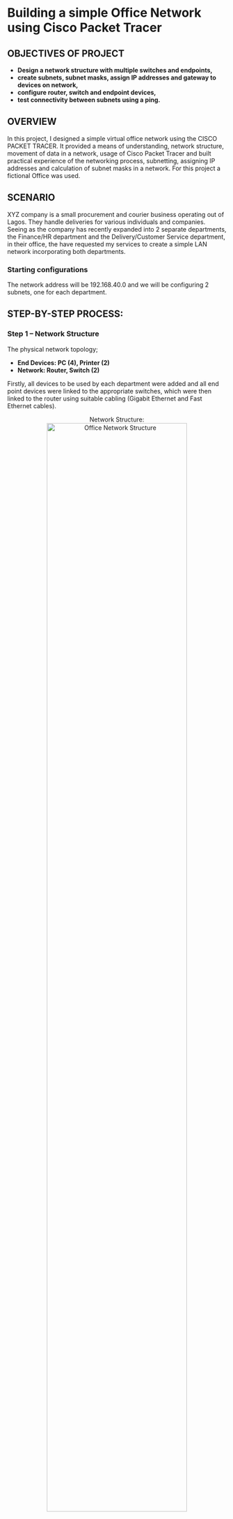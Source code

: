 <h1>Building a simple Office Network using Cisco Packet Tracer</h1>

<h2>OBJECTIVES OF PROJECT</h2>

- <b>Design a network structure with multiple switches and endpoints,</b> 
- <b>create subnets, subnet masks, assign IP addresses and gateway to devices on network,</b>
- <b>configure router, switch and endpoint devices,</b> 
- <b>test connectivity between subnets using a ping.</b>


<h2>OVERVIEW</h2>

In this project, I designed a simple virtual office network using the CISCO PACKET TRACER. It provided a means of understanding, network structure, movement of data in a network, usage of Cisco Packet Tracer and built practical experience of the networking process, subnetting, assigning IP addresses and calculation of subnet masks in a network. For this project a fictional Office was used.

<h2>SCENARIO</h2>

XYZ company is a small procurement and courier business operating out of Lagos. They handle deliveries for various individuals and companies. Seeing as the company has recently expanded into 2 separate departments, the Finance/HR department and the Delivery/Customer Service department, in their office, the have requested my services to create a simple LAN network incorporating both departments.

<h3>Starting configurations</h3>

The network address will be 192.168.40.0 and we will be configuring 2 subnets, one for each department.


<h2>STEP-BY-STEP PROCESS:</h2>

<h3>Step 1 – Network Structure</h3>

The physical network topology;

- <b>End Devices: PC (4), Printer (2)</b> 
- <b>Network: Router, Switch (2)</b>

Firstly, all devices to be used by each department were added and all end point devices were linked to the appropriate switches, which were then linked to the router using suitable cabling (Gigabit Ethernet and Fast Ethernet cables).
  
<p align="center">
Network Structure: <br/>
<img src="https://i.imgur.com/BBnIn1r.png" height="80%" width="80%" alt="Office Network Structure"/>

<h3>Step 2 – Subnetting</h3>

<p align="center">
Subnet Mask Calculation: <br/>
<img src="https://i.imgur.com/LWlwk8g.png" height="80%" width="80%" alt="Subnet and IP"/>

<h3>Step 2 – Device setup and configuration</h3>

Router setup and configuration;
<p align="center">
To turn on router interfaces: <br/>
<img src="https://i.imgur.com/dqAOFJG.png" height="80%" width="80%" alt="Subnet and IP"/>
<br />
<br />
Assigning IP addresses to the interfaces: <br/>
<img src="https://i.imgur.com/kxECL6I.png" height="80%" width="80%" alt="IP adresses"/>

<h4>PC configuration</h4>

For the devices in subnet 1, I assigned the following IPs

- <b>PC0 – 192.168.40.2</b> 
- <b>PC1 – 192.168.40.3</b>
- <b>Printer0 – 192.168.40.4</b>

The default gateway was 192.168.40.1 i.e. the router interface IP, and the subnet mask was 255.255.255.128.

For the devices in subnet 2, I assigned the following IPs

- <b>PC2 – 192.168.40.130</b> 
- <b>PC3 – 192.168.40.131</b>
- <b>Printer1 – 192.168.40.132</b>

The default gateway was 192.168.40.129 i.e. the router interface IP, and the subnet mask was 255.255.255.128.

<h3>Step 4 – Testing configuration using a ping</h3>

In the end, we needed to see if both subnets could communicate with each other for a working LAN. So we used the ping command to send a ping from PC0 to PC3 on command prompt;
<p align="center">
Pinging PC3 from PC0: <br/>
<img src="https://i.imgur.com/rexIYJf.png" height="80%" width="80%" alt="Subnet and IP"/>

PC0 sent a packet to PC3 and PC3 replied to PC0 which implies that the Network connection is working.



<!--
 ```diff
- text in red
+ text in green
! text in orange
# text in gray
@@ text in purple (and bold)@@
```
--!>
